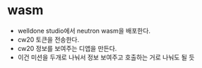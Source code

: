 # wasm

- welldone studio에서 neutron wasm을 배포한다.
- cw20 토큰을 전송한다.
- cw20 정보를 보여주는 디앱을 만든다.
- 이건 미션을 두개로 나눠서 정보 보여주고 호출하는 거로 나눠도 될 듯